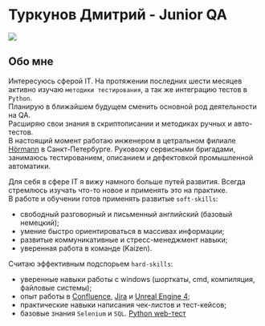 Туркунов Дмитрий - Junior QA
====
[<img src="https://img.shields.io/badge/Telegram-2CA5E0?style=for-the-badge&logo=telegram&logoColor=white"/>](https://t.me/Shaun4tv)

Обо мне
----
Интересуюсь сферой IT. На протяжении последних шести месяцев активно изучаю `методики тестирования`, а так же интеграцию тестов в `Python`.<br>
Планирую в ближайшем будущем сменить основной род деятельности на QA.<br>
Расширяю свои знания в скриптописании и методиках ручных и авто-тестов.<br>
В настоящий момент работаю инженером в цетральном филиале [Hörmann](https://hoermann.ru) в Санкт-Петербурге.
Руковожу сервисными бригадами, занимаюсь тестированием, описанием и дефектовкой промышленной автоматики.<br>

Для себя в сфере IT я вижу намного больше путей развития. Всегда стремлюсь изучать что-то новое и применять это на практике.<br>
В работе и обучении готов применять развитые `soft-skills`:
- свободный разговорный и письменный английский (базовый немецкий);
- умение быстро ориентироваться в массивах информации; 
- развитые коммуникативные и стресс-менеджмент навыки;
- уверенная работа в команде (Kaizen).

Считаю эффективным подспорьем `hard-skills`:
- уверенные навыки работы с windows (шорткаты, cmd, компиляция, файловые системы); 
- опыт работы в [Confluence](https://fon9.atlassian.net/wiki/spaces/PS/pages/24412161), [Jira](https://trello.com/b/ua1bwqzA/shades-of-justice) и [Unreal Engine 4](https://github.com/rexfort9/Turkunov_DE_0512);
- практические навыки написания чек-листов и тест-кейсов;
- базовые знания `Selenium` и `SQL`.
[Python web-тест](https://github.com/rexfort9/Testtask_search)
